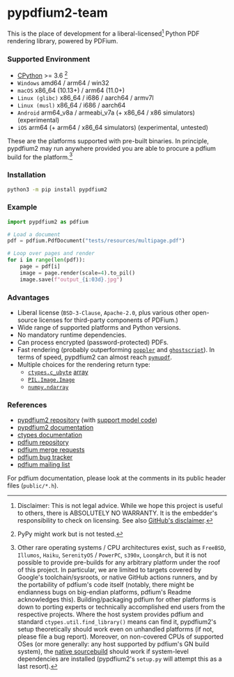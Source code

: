 <!-- SPDX-FileCopyrightText: 2025 geisserml <geisserml@gmail.com> -->
<!-- SPDX-License-Identifier: CC-BY-4.0 -->

# pypdfium2-team

This is the place of development for a liberal-licensed[^1] Python PDF rendering library, powered by PDFium.


### Supported Environment

* [CPython](https://github.com/python/cpython) >= 3.6 [^2]
* `Windows` amd64 / arm64 / win32
* `macOS` x86_64 (10.13+) / arm64 (11.0+)
* `Linux (glibc)` x86_64 / i686 / aarch64 / armv7l
* `Linux (musl)` x86_64 / i686 / aarch64
* `Android` arm64_v8a / armeabi_v7a (+ x86_64 / x86 simulators) (experimental)
* `iOS` arm64 (+ arm64 / x86_64 simulators) (experimental, untested)

These are the platforms supported with pre-built binaries.
In principle, pypdfium2 may run anywhere provided you are able to procure a pdfium build for the platform.[^3]


### Installation

```bash
python3 -m pip install pypdfium2
```


### Example

```python
import pypdfium2 as pdfium

# Load a document
pdf = pdfium.PdfDocument("tests/resources/multipage.pdf")

# Loop over pages and render
for i in range(len(pdf)):
    page = pdf[i]
    image = page.render(scale=4).to_pil()
    image.save(f"output_{i:03d}.jpg")
```


### Advantages

* Liberal license (`BSD-3-Clause`, `Apache-2.0`, plus various other open-source licenses for third-party components of PDFium.)
* Wide range of supported platforms and Python versions.
* No mandatory runtime dependencies.
* Can process encrypted (password-protected) PDFs.
* Fast rendering (probably outperforming [`poppler`](https://gitlab.freedesktop.org/poppler/poppler) and [`ghostscript`](https://github.com/ArtifexSoftware/ghostpdl)). In terms of speed, pypdfium2 can almost reach [`pymupdf`](https://github.com/pymupdf/PyMuPDF).
* Multiple choices for the rendering return type:
    * [`ctypes.c_ubyte`](https://docs.python.org/3/library/ctypes.html#fundamental-data-types) [array](https://docs.python.org/3/library/ctypes.html#arrays)
    * [`PIL.Image.Image`](https://pillow.readthedocs.io/en/stable/reference/Image.html#PIL.Image.Image)
    * [`numpy.ndarray`](https://numpy.org/doc/stable/reference/generated/numpy.ndarray.html)


### References

* [pypdfium2 repository](https://github.com/pypdfium2-team/pypdfium2) (with [support model code](https://github.com/pypdfium2-team/pypdfium2/tree/main/src/pypdfium2/_helpers))
* [pypdfium2 documentation](https://pypdfium2.readthedocs.io/en/stable/)
* [ctypes documentation](https://docs.python.org/3/library/ctypes.html)
* [pdfium repository](https://pdfium.googlesource.com/pdfium/+/refs/heads/main)
* [pdfium merge requests](https://pdfium-review.googlesource.com/)
* [pdfium bug tracker](https://bugs.chromium.org/p/pdfium/issues/list)
* [pdfium mailing list](https://groups.google.com/g/pdfium)

For pdfium documentation, please look at the comments in its public header files (`public/*.h`).

[^1]: Disclaimer: This is not legal advice. While we hope this project is useful to others, there is ABSOLUTELY NO WARRANTY. It is the embedder's responsibility to check on licensing. See also [GitHub's disclaimer](https://docs.github.com/en/repositories/managing-your-repositorys-settings-and-features/customizing-your-repository/licensing-a-repository#disclaimer).
[^2]: PyPy might work but is not tested.
[^3]: Other rare operating systems / CPU architectures exist, such as `FreeBSD`, `Illumos`, `Haiku`, `SerenityOS` / `PowerPC`, `s390x`, `LoongArch`, but it is not possible to provide pre-builds for any arbitrary platform under the roof of this project. In particular, we are limited to targets covered by Google's toolchain/sysroots, or native GitHub actions runners, and by the portability of pdfium's code itself (notably, there might be endianness bugs on big-endian platforms, pdfium's Readme acknowledges this). Building/packaging pdfium for other platforms is down to porting experts or technically accomplished end users from the respective projects. Where the host system provides pdfium and standard `ctypes.util.find_library()` means can find it, pypdfium2's setup theoretically should work even on unhandled platforms (if not, please file a bug report). Moreover, on non-covered CPUs of supported OSes (or more generally: any host supported by pdfium's GN build system), the [native sourcebuild](https://github.com/pypdfium2-team/pypdfium2?tab=readme-ov-file#install-source-selfbuilt) should work if system-level dependencies are installed (pypdfium2's `setup.py` will attempt this as a last resort).
